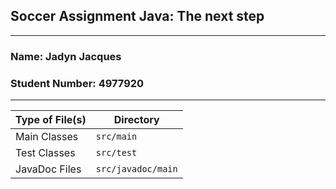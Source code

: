## Soccer Assignment Java: The next step
---

### Name: Jadyn Jacques
### Student Number: 4977920
---

| Type of File(s)          | Directory          |
|--------------------------|--------------------|
| Main Classes             | `src/main`         |
| Test Classes             | `src/test`         |
| JavaDoc Files            | `src/javadoc/main` |


